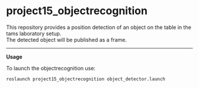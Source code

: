 project15_objectrecognition
======

This repository provides a position detection of an object on the table in the tams laboratory setup.  
The detected object will be published as a frame.

---

__Usage__

To launch the objectrecognition use:

```roslaunch project15_objectrecognition object_detector.launch```
